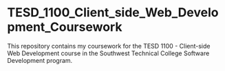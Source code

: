 # TESD_1100_Client_side_Web_Development_Coursework
This repository contains my coursework for the TESD 1100 - Client-side Web Development course in the Southwest Technical College Software Development program.
